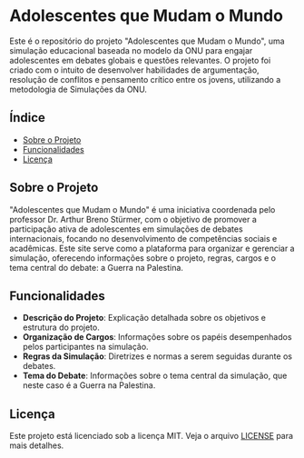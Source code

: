 # Adolescentes que Mudam o Mundo

Este é o repositório do projeto "Adolescentes que Mudam o Mundo", uma simulação educacional baseada no modelo da ONU para engajar adolescentes em debates globais e questões relevantes. O projeto foi criado com o intuito de desenvolver habilidades de argumentação, resolução de conflitos e pensamento crítico entre os jovens, utilizando a metodologia de Simulações da ONU.

## Índice

- [Sobre o Projeto](#sobre-o-projeto)
- [Funcionalidades](#funcionalidades)
- [Licença](#licença)

## Sobre o Projeto

"Adolescentes que Mudam o Mundo" é uma iniciativa coordenada pelo professor Dr. Arthur Breno Stürmer, com o objetivo de promover a participação ativa de adolescentes em simulações de debates internacionais, focando no desenvolvimento de competências sociais e acadêmicas. Este site serve como a plataforma para organizar e gerenciar a simulação, oferecendo informações sobre o projeto, regras, cargos e o tema central do debate: a Guerra na Palestina.

## Funcionalidades

- **Descrição do Projeto**: Explicação detalhada sobre os objetivos e estrutura do projeto.
- **Organização de Cargos**: Informações sobre os papéis desempenhados pelos participantes na simulação.
- **Regras da Simulação**: Diretrizes e normas a serem seguidas durante os debates.
- **Tema do Debate**: Informações sobre o tema central da simulação, que neste caso é a Guerra na Palestina.
  
## Licença

Este projeto está licenciado sob a licença MIT. Veja o arquivo [LICENSE](LICENSE) para mais detalhes.
